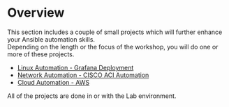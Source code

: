 # Overview

This section includes a couple of small projects which will further enhance your Ansible automation skills.  
Depending on the length or the focus of the workshop, you will do one or more of these projects.

* [Linux Automation - Grafana Deployment](grafana-project.md)
* [Network Automation - CISCO ACI Automation](apic-project.md)
* [Cloud Automation - AWS](aws-project.md) 

All of the projects are done in or with the Lab environment.
